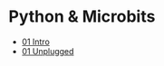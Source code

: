 # Python & Microbits
- [01 Intro](01intro/01.0overview.md)
- [01 Unplugged](01intro/01.1unplugged.md)
